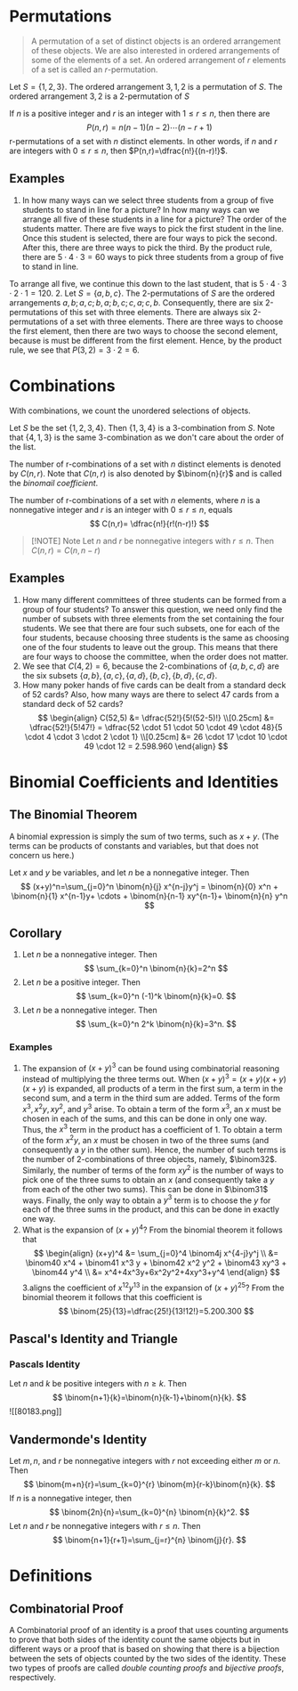 # Permutations
> A permutation of a set of distinct objects is an ordered arrangement of these objects. We are also interested in ordered arrangements of some of the elements of a set. An ordered arrangement of $r$ elements of a set is called an $r$-permutation.

Let $S=\{1,2,3\}$. The ordered arrangement $3, 1, 2$ is a permutation of $S$. The ordered arrangement $3,2$ is a $2$-permutation of $S$

If $n$ is a positive integer and $r$ is an integer with $1 \leq r \leq n$, then there are
$$
P(n,r)=n(n-1)(n-2)\cdots(n-r+1)
$$
r-permutations of a set with $n$ distinct elements. In other words, if $n$ and $r$ are integers with $0 \leq r \leq n$, then $P(n,r)=\dfrac{n!}{(n-r)!}$.
## Examples
1. In how many ways can we select three students from a group of five students to stand in line for a picture? In how many ways can we arrange all five of these students in a line for a picture?
The order of the students matter. There are five ways to pick the first student in the line. Once this student is selected, there are four ways to pick the second. After this, there are three ways to pick the third. By the product rule, there are $5 \cdot 4 \cdot 3 = 60$ ways to pick three students from a group of five to stand in line.

To arrange all five, we continue this down to the last student, that is $5\cdot 4 \cdot 3 \cdot 2 \cdot 1=120$.
2. Let $S=\{a,b,c\}$. The 2-permutations of $S$ are the ordered arrangements $a,b;a,c;b,a;b,c;c,a;c,b$. Consequently, there are six 2-permutations of this set with three elements. There are always six 2-permutations of a set with three elements. There are three ways to choose the first element, then there are two ways to choose the second element, because is must be different from the first element. Hence, by the product rule, we see that $P(3,2)=3 \cdot 2 = 6$.
# Combinations
With combinations, we count the unordered selections of objects.

Let $S$ be the set $\{1,2,3,4\}$. Then $\{1,3,4\}$ is a 3-combination from $S$. Note that $\{4,1,3\}$ is the same 3-combination as we don't care about the order of the list.

The number of r-combinations of a set with $n$ distinct elements is denoted by $C(n,r)$. Note that $C(n,r)$ is also denoted by $\binom{n}{r}$ and is called the *binomail coefficient*. 

The number of r-combinations of a set with $n$ elements, where $n$ is a nonnegative integer and $r$ is an integer with $0 \leq r \leq n$, equals
$$
C(n,r)= \dfrac{n!}{r!(n-r)!}
$$
> [!NOTE] Note
> Let $n$ and $r$ be nonnegative integers with $r \leq n$. Then $C(n,r)=C(n,n-r)$

## Examples
1. How many different committees of three students can be formed from a group of four students?
To answer this question, we need only find the number of subsets with three elements from the set containing the four students. We see that there are four such subsets, one for each of the four students, because choosing three students is the same as choosing one of the four students to leave out the group. This means that there are four ways to choose the committee, when the order does not matter.
2. We see that $C(4,2)=6$, because the 2-combinations of $\{a,b,c,d\}$ are the six subsets $\{a,b\}, \{a,c\}, \{a,d\}, \{b,c\}, \{b,d\}, \{c,d\}$. 
3. How many poker hands of five cards can be dealt from a standard deck of 52 cards? Also, how many ways are there to select 47 cards from a standard deck of 52 cards?
$$
\begin{align}
C(52,5) &= \dfrac{52!}{5!(52-5)!} \\[0.25cm] 
&= \dfrac{52!}{5!47!} = \dfrac{52 \cdot 51 \cdot 50 \cdot 49 \cdot 48}{5 \cdot 4 \cdot 3 \cdot 2 \cdot 1} \\[0.25cm]
&= 26 \cdot 17 \cdot 10 \cdot 49 \cdot 12 = 2.598.960
\end{align}
$$
# Binomial Coefficients and Identities
## The Binomial Theorem
A binomial expression is simply the sum of two terms, such as $x+y$. (The terms can be products of constants and variables, but that does not concern us here.)

Let $x$ and $y$ be variables, and let $n$ be a nonnegative integer. Then
$$
(x+y)^n=\sum_{j=0}^n \binom{n}{j} x^{n-j}y^j = \binom{n}{0} x^n + \binom{n}{1} x^{n-1}y+ \cdots + \binom{n}{n-1} xy^{n-1}+ \binom{n}{n} y^n
$$
## Corollary
1. Let $n$ be a nonnegative integer. Then
$$
\sum_{k=0}^n \binom{n}{k}=2^n
$$
2. Let $n$ be a positive integer. Then
$$
\sum_{k=0}^n (-1)^k \binom{n}{k}=0.
$$
3. Let $n$ be a nonnegative integer. Then
$$
\sum_{k=0}^n 2^k \binom{n}{k}=3^n.
$$
### Examples
1. The expansion of $(x+y)^3$ can be found using combinatorial reasoning instead of multiplying the three terms out. When $(x+y)^3=(x+y)(x+y)(x+y)$ is expanded, all products of a term in the first sum, a term in the second sum, and a term in the third sum are added. Terms of the form $x^3,x^2y,xy^2,$ and $y^3$ arise. To obtain a term of the form $x^3$, an $x$ must be chosen in each of the sums, and this can be done in only one way. Thus, the $x^3$ term in the product has a coefficient of 1. To obtain a term of the form $x^2y$, an $x$ must be chosen in two of the three sums (and consequently a $y$ in the other sum). Hence, the number of such terms is the number of 2-combinations of three objects, namely, $\binom32$. Similarly, the number of terms of the form $xy^2$ is the number of ways to pick one of the three sums to obtain an $x$ (and consequently take a $y$ from each of the other two sums). This can be done in $\binom31$ ways. Finally, the only way to obtain a $y^3$ term is to choose the $y$ for each of the three sums in the product, and this can be done in exactly one way.
2. What is the expansion of $(x+y)^4$?
From the binomial theorem it follows that
$$ 
\begin{align}
(x+y)^4 &= \sum_{j=0}^4 \binom4j x^{4-j}y^j \\
&= \binom40 x^4 + \binom41 x^3 y + \binom42 x^2 y^2 + \binom43 xy^3 + \binom44 y^4 \\
&= x^4+4x^3y+6x^2y^2+4xy^3+y^4
\end{align}
$$
3.aligns the coefficient of $x^12y^13$ in the expansion of $(x+y)^{25}$?
From the binomial theorem it follows that this coefficient is 
$$
\binom{25}{13}=\dfrac{25!}{13!12!}=5.200.300
$$
## Pascal's Identity and Triangle
### Pascals Identity
Let $n$ and $k$ be positive integers with $n \geq k$. Then
$$
\binom{n+1}{k}=\binom{n}{k-1}+\binom{n}{k}.
$$
![[80183.png]]
## Vandermonde's Identity
Let $m, n,$ and $r$ be nonnegative integers with $r$ not exceeding either $m$ or $n$. Then
$$
\binom{m+n}{r}=\sum_{k=0}^{r} \binom{m}{r-k}\binom{n}{k}.
$$
If $n$ is a nonnegative integer, then
$$
\binom{2n}{n}=\sum_{k=0}^{n} \binom{n}{k}^2.
$$
Let $n$ and $r$ be nonnegative integers with $r \leq n$. Then
$$
\binom{n+1}{r+1}=\sum_{j=r}^{n} \binom{j}{r}.
$$
# Definitions
## Combinatorial Proof
A Combinatorial proof of an identity is a proof that uses counting arguments to prove that both sides of the identity count the same objects but in different ways or a proof that is based on showing that there is a bijection between the sets of objects counted by the two sides of the identity. These two types of proofs are called *double counting proofs* and *bijective proofs*, respectively.
